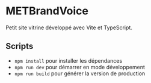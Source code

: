 # METBrandVoice

Petit site vitrine développé avec Vite et TypeScript.

## Scripts
- `npm install` pour installer les dépendances
- `npm run dev` pour démarrer en mode développement
- `npm run build` pour générer la version de production

